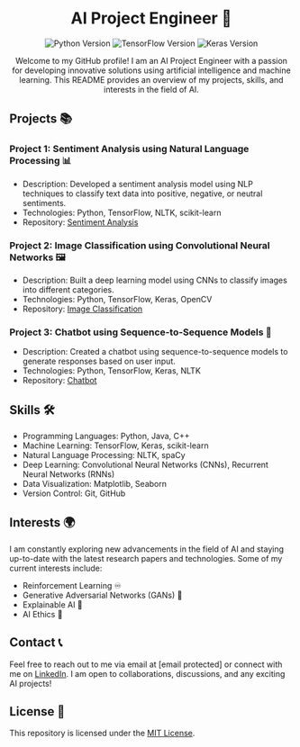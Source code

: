 <h1 align="center">AI Project Engineer 🚀</h1>

<p align="center">
  <img src="https://img.shields.io/badge/Python-3.8-blue" alt="Python Version">
  <img src="https://img.shields.io/badge/TensorFlow-2.5-orange" alt="TensorFlow Version">
  <img src="https://img.shields.io/badge/Keras-2.4-red" alt="Keras Version">
</p>

<p align="center">
  Welcome to my GitHub profile! I am an AI Project Engineer with a passion for developing innovative solutions using artificial intelligence and machine learning. This README provides an overview of my projects, skills, and interests in the field of AI.
</p>

## Projects 📚

### Project 1: Sentiment Analysis using Natural Language Processing 📊
- Description: Developed a sentiment analysis model using NLP techniques to classify text data into positive, negative, or neutral sentiments.
- Technologies: Python, TensorFlow, NLTK, scikit-learn
- Repository: [Sentiment Analysis](https://github.com/nathan/sentiment-analysis)

### Project 2: Image Classification using Convolutional Neural Networks 🖼️
- Description: Built a deep learning model using CNNs to classify images into different categories.
- Technologies: Python, TensorFlow, Keras, OpenCV
- Repository: [Image Classification](https://github.com/nathan/image-classification)

### Project 3: Chatbot using Sequence-to-Sequence Models 💬
- Description: Created a chatbot using sequence-to-sequence models to generate responses based on user input.
- Technologies: Python, TensorFlow, Keras, NLTK
- Repository: [Chatbot](https://github.com/nathan/chatbot)

## Skills 🛠️

- Programming Languages: Python, Java, C++
- Machine Learning: TensorFlow, Keras, scikit-learn
- Natural Language Processing: NLTK, spaCy
- Deep Learning: Convolutional Neural Networks (CNNs), Recurrent Neural Networks (RNNs)
- Data Visualization: Matplotlib, Seaborn
- Version Control: Git, GitHub

## Interests 🌍

I am constantly exploring new advancements in the field of AI and staying up-to-date with the latest research papers and technologies. Some of my current interests include:
- Reinforcement Learning ♾️
- Generative Adversarial Networks (GANs) 🎨
- Explainable AI 🧠
- AI Ethics 🤖

## Contact 📞

Feel free to reach out to me via email at [email protected] or connect with me on [LinkedIn](https://www.linkedin.com/in/nathan). I am open to collaborations, discussions, and any exciting AI projects!

## License 📜

This repository is licensed under the [MIT License](LICENSE).
